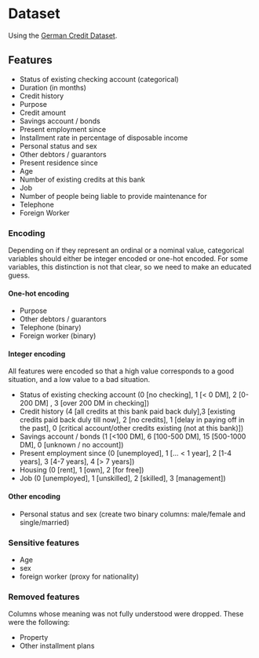 # Dataset

Using the [German Credit Dataset](https://archive.ics.uci.edu/dataset/144/statlog+german+credit+data). 

## Features

- Status of existing checking account (categorical)
- Duration (in months)
- Credit history
- Purpose
- Credit amount
- Savings account / bonds
- Present employment since
- Installment rate in percentage of disposable income
- Personal status and sex
- Other debtors / guarantors
- Present residence since
- Age
- Number of existing credits at this bank
- Job
- Number of people being liable to provide maintenance for
- Telephone
- Foreign Worker

### Encoding

Depending on if they represent an ordinal or a nominal value, categorical variables should either be integer encoded or one-hot encoded. For some variables, this distinction is not that clear, so we need to make an educated guess.

#### One-hot encoding

- Purpose
- Other debtors / guarantors
- Telephone (binary)
- Foreign worker (binary)

#### Integer encoding

All features were encoded so that a high value corresponds to a good situation, and a low value to a bad situation.

- Status of existing checking account (0 [no checking], 1 [< 0 DM], 2 [0-200 DM] , 3 [over 200 DM in checking])
- Credit history (4 [all credits at this bank paid back duly],3 [existing credits paid back duly till now], 2 [no credits], 1 [delay in paying off in the past], 0 [critical account/other credits existing (not at this bank)])
- Savings account / bonds (1 [<100 DM], 6 [100-500 DM], 15 [500-1000 DM], 0 [unknown / no account])
- Present employment since (0 [unemployed], 1 [... < 1 year], 2 [1-4 years], 3 [4-7 years], 4 [> 7 years])
- Housing (0 [rent], 1 [own], 2 [for free])
- Job (0 [unemployed], 1 [unskilled], 2 [skilled], 3 [management])

#### Other encoding
- Personal status and sex (create two binary columns: male/female and single/married)

### Sensitive features

- Age
- sex
- foreign worker (proxy for nationality)

### Removed features

Columns whose meaning was not fully understood were dropped. These were the following:

- Property
- Other installment plans